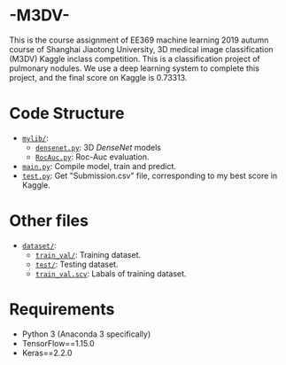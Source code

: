 # -M3DV-
This is the course assignment of EE369 machine learning 2019 autumn course of Shanghai Jiaotong University, 3D medical image classification (M3DV) Kaggle inclass competition.
This is a classification project of pulmonary nodules. We use a deep learning system to complete this project, and the final score on Kaggle is 0.73313.
# Code Structure
* [`mylib/`](mylib/):
    * [`densenet.py`](mylib/densenet.py): 3D *DenseNet* models
    * [`RocAuc.py`](mylib/RocAuc.py): Roc-Auc evaluation.
* [`main.py`](main.py): Compile model, train and predict.
* [`test.py`](test.py): Get "Submission.csv" file, corresponding to my best score in Kaggle.
# Other files
* [`dataset/`](dataset/):
    * [`train_val/`](dataset/train_val/): Training dataset.
    * [`test/`](dataset/test/): Testing dataset.
    * [`train_val.scv`](dataset/train_val.scv): Labals of training dataset.

# Requirements
* Python 3 (Anaconda 3 specifically)
* TensorFlow==1.15.0
* Keras==2.2.0
